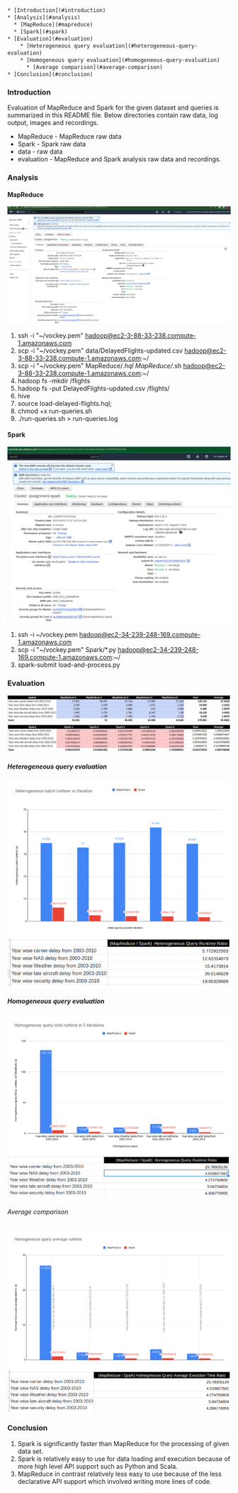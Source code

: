 <!-- TOC -->
    * [Introduction](#introduction)
    * [Analysis](#analysis)
      * [MapReduce](#mapreduce)
      * [Spark](#spark)
    * [Evaluation](#evaluation)
        * [Heterogeneous query evaluation](#heterogeneous-query-evaluation)
        * [Homogeneous query evaluation](#homogeneous-query-evaluation)
          * [Average comparison](#average-comparison)
    * [Conclusion](#conclusion)
<!-- TOC -->


### Introduction

Evaluation of MapReduce and Spark for the given dataset and queries is summarized in this README file. Below directories contain raw data, log output, images and recordings.

* MapReduce - MapReduce raw data
* Spark - Spark raw data
* data - raw data
* evaluation - MapReduce and Spark analysis raw data and recordings.


### Analysis

#### MapReduce

![cluster.png](MapReduce%2Fcluster.png)

1. ssh -i "~/vockey.pem" hadoop@ec2-3-88-33-238.compute-1.amazonaws.com
2. scp -i "~/vockey.pem" data/DelayedFlights-updated.csv hadoop@ec2-3-88-33-238.compute-1.amazonaws.com:~/
3. scp -i "~/vockey.pem" MapReduce/*.hql MapReduce/*.sh hadoop@ec2-3-88-33-238.compute-1.amazonaws.com:~/
4. hadoop fs -mkdir /flights
5. hadoop fs -put DelayedFlights-updated.csv /flights/
6. hive
7. source load-delayed-flights.hql;
8. chmod +x run-queries.sh
9. ./run-queries.sh > run-queries.log

#### Spark

![cluster.png](Spark%2Fcluster.png)

1. ssh -i ~/vockey.pem hadoop@ec2-34-239-248-169.compute-1.amazonaws.com
2. scp -i "~/vockey.pem" Spark/*.py hadoop@ec2-34-239-248-169.compute-1.amazonaws.com:~/
3. spark-submit load-and-process.py


### Evaluation

![results.png](MapReduce%2Fresults.png)
![results.png](Spark%2Fresults.png) 

##### Heterogeneous query evaluation
![Heterogeneous batch runtime vs Iteration.png](evaluation%2FHeterogeneous%20batch%20runtime%20vs%20Iteration.png)
![(MapReduce over Spark)  Heterogeneous Query Runtime Ratio.png](evaluation%2F%28MapReduce%20over%20Spark%29%20%20Heterogeneous%20Query%20Runtime%20Ratio.png)

##### Homogeneous query evaluation
![Homogeneous query total runtime in 5 iterations.png](evaluation%2FHomogeneous%20query%20total%20runtime%20in%205%20iterations.png)
![(MapReduce over Spark)  Homegeneous Query Runtime Ratio.png](evaluation%2F%28MapReduce%20over%20Spark%29%20%20Homegeneous%20Query%20Runtime%20Ratio.png)

###### Average comparison 
![Homogeneous query average runtime.png](evaluation%2FHomogeneous%20query%20average%20runtime.png)
![(MapReduce over Spark) Homegeneous Query Average Exeuction Time Ratio.png](evaluation%2F%28MapReduce%20over%20Spark%29%20Homegeneous%20Query%20Average%20Exeuction%20Time%20Ratio.png)

### Conclusion

1. Spark is significantly faster than MapReduce for the processing of given data set.
2. Spark is relatively easy to use for data loading and execution because of more high level API support such as Python and Scala.
3. MapReduce in contrast relatively less easy to use because of the less declarative API support which involved writing more lines of code. 